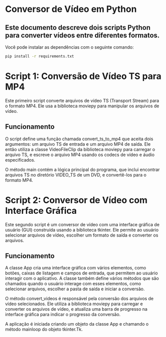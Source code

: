 # Conversor de Vídeo em Python
## Este documento descreve dois scripts Python para converter vídeos entre diferentes formatos.

Você pode instalar as dependências com o seguinte comando:

```sh
pip install -r requirements.txt
```

# Script 1: Conversão de Vídeo TS para MP4
Este primeiro script converte arquivos de vídeo TS (Transport Stream) para o formato MP4. Ele usa a biblioteca moviepy para manipular os arquivos de vídeo.

## Funcionamento
O script define uma função chamada convert_ts_to_mp4 que aceita dois argumentos: um arquivo TS de entrada e um arquivo MP4 de saída. Ele então utiliza a classe VideoFileClip da biblioteca moviepy para carregar o arquivo TS, e escreve o arquivo MP4 usando os codecs de vídeo e áudio especificados.

O método main contém a lógica principal do programa, que inclui encontrar arquivos TS no diretório VIDEO_TS de um DVD, e convertê-los para o formato MP4.

# Script 2: Conversor de Vídeo com Interface Gráfica
Este segundo script é um conversor de vídeo com uma interface gráfica de usuário (GUI) construída usando a biblioteca tkinter. Ele permite ao usuário selecionar arquivos de vídeo, escolher um formato de saída e converter os arquivos.

## Funcionamento
A classe App cria uma interface gráfica com vários elementos, como botões, caixas de listagem e campos de entrada, que permitem ao usuário interagir com o aplicativo. A classe também define vários métodos que são chamados quando o usuário interage com esses elementos, como selecionar arquivos, escolher a pasta de saída e iniciar a conversão.

O método convert_videos é responsável pela conversão dos arquivos de vídeo selecionados. Ele utiliza a biblioteca moviepy para carregar e converter os arquivos de vídeo, e atualiza uma barra de progresso na interface gráfica para indicar o progresso da conversão.

A aplicação é iniciada criando um objeto da classe App e chamando o método mainloop do objeto tkinter.Tk.